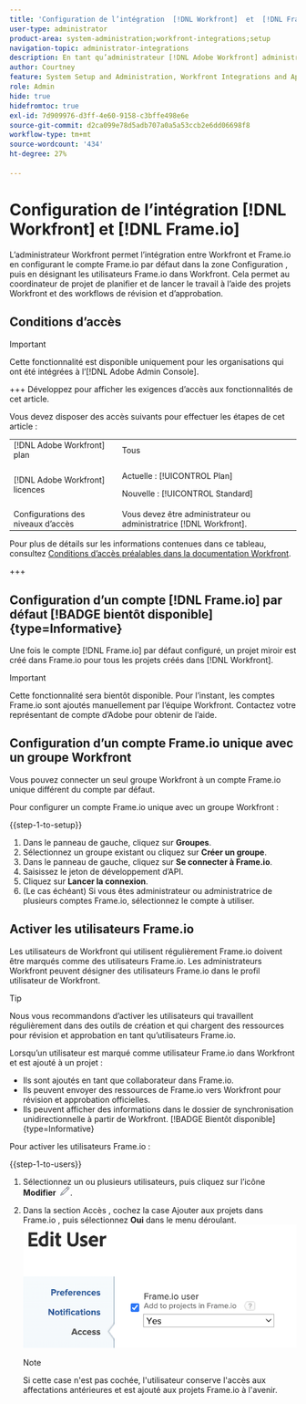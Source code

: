 ```yaml
---
title: 'Configuration de l’intégration  [!DNL Workfront]  et  [!DNL Frame.io] '
user-type: administrator
product-area: system-administration;workfront-integrations;setup
navigation-topic: administrator-integrations
description: En tant qu’administrateur [!DNL Adobe Workfront] administratrice, vous pouvez intégrer  [!DNL Workfront]  ressources  [!DNL Frame.io]  et fournir à votre organisation un moyen transparent d’examiner et d’approuver les ressources.
author: Courtney
feature: System Setup and Administration, Workfront Integrations and Apps
role: Admin
hide: true
hidefromtoc: true
exl-id: 7d909976-d3ff-4e60-9158-c3bffe498e6e
source-git-commit: d2ca099e78d5adb707a0a5a53ccb2e6dd06698f8
workflow-type: tm+mt
source-wordcount: '434'
ht-degree: 27%

---
```


# Configuration de l’intégration [!DNL Workfront] et [!DNL Frame.io]

L’administrateur Workfront permet l’intégration entre Workfront et Frame.io en configurant le compte Frame.io par défaut dans la zone Configuration , puis en désignant les utilisateurs Frame.io dans Workfront. Cela permet au coordinateur de projet de planifier et de lancer le travail à l’aide des projets Workfront et des workflows de révision et d’approbation.


## Conditions d’accès

>[!IMPORTANT]
>
>Cette fonctionnalité est disponible uniquement pour les organisations qui ont été intégrées à l’[!DNL Adobe Admin Console].

+++ Développez pour afficher les exigences d’accès aux fonctionnalités de cet article.

Vous devez disposer des accès suivants pour effectuer les étapes de cet article :

<table>
  <tr>
   <td>[!DNL Adobe Workfront] plan</td>
   <td>Tous</td>
  </tr>
  <tr>
   <td>[!DNL Adobe Workfront] licences
   </td>
   <td><p>Actuelle : [!UICONTROL Plan]</p>
   <p>Nouvelle : [!UICONTROL Standard]</p></td>
  </tr>
  <tr>
   <td>Configurations des niveaux d’accès
   </td>
   <td>Vous devez être administrateur ou administratrice [!DNL Workfront].
   </td>
  </tr>

</table>

Pour plus de détails sur les informations contenues dans ce tableau, consultez [Conditions d’accès préalables dans la documentation Workfront](/help/quicksilver/administration-and-setup/add-users/access-levels-and-object-permissions/access-level-requirements-in-documentation.md).

+++

## Configuration d’un compte [!DNL Frame.io] par défaut [!BADGE bientôt disponible]{type=Informative}

Une fois le compte [!DNL Frame.io] par défaut configuré, un projet miroir est créé dans Frame.io pour tous les projets créés dans [!DNL Workfront].

>[!IMPORTANT]
>
>Cette fonctionnalité sera bientôt disponible. Pour l’instant, les comptes Frame.io sont ajoutés manuellement par l’équipe Workfront. Contactez votre représentant de compte d’Adobe pour obtenir de l’aide.

## Configuration d’un compte Frame.io unique avec un groupe Workfront

Vous pouvez connecter un seul groupe Workfront à un compte Frame.io unique différent du compte par défaut.

Pour configurer un compte Frame.io unique avec un groupe Workfront :

{{step-1-to-setup}}

1. Dans le panneau de gauche, cliquez sur **Groupes**.
1. Sélectionnez un groupe existant ou cliquez sur **Créer un groupe**.
1. Dans le panneau de gauche, cliquez sur **Se connecter à Frame.io**.
1. Saisissez le jeton de développement d’API.
1. Cliquez sur **Lancer la connexion**.
1. (Le cas échéant) Si vous êtes administrateur ou administratrice de plusieurs comptes Frame.io, sélectionnez le compte à utiliser.

## Activer les utilisateurs Frame.io

Les utilisateurs de Workfront qui utilisent régulièrement Frame.io doivent être marqués comme des utilisateurs Frame.io. Les administrateurs Workfront peuvent désigner des utilisateurs Frame.io dans le profil utilisateur de Workfront.

>[!TIP]
>
>Nous vous recommandons d’activer les utilisateurs qui travaillent régulièrement dans des outils de création et qui chargent des ressources pour révision et approbation en tant qu’utilisateurs Frame.io.

Lorsqu’un utilisateur est marqué comme utilisateur Frame.io dans Workfront et est ajouté à un projet :

* Ils sont ajoutés en tant que collaborateur dans Frame.io. <!--do we need to be more explicit about a frame license being provisioned for them?-->
* Ils peuvent envoyer des ressources de Frame.io vers Workfront pour révision et approbation officielles.
* Ils peuvent afficher des informations dans le dossier de synchronisation unidirectionnelle à partir de Workfront. [!BADGE Bientôt disponible]{type=Informative}

Pour activer les utilisateurs Frame.io :

{{step-1-to-users}}

1. Sélectionnez un ou plusieurs utilisateurs, puis cliquez sur l’icône **Modifier** ![Modifier](assets/edit-icon.png).
1. Dans la section Accès , cochez la case Ajouter aux projets dans Frame.io , puis sélectionnez **Oui** dans le menu déroulant.
   ![Ajouter au projet Frame](assets/add-to-frame-project.png)

   >[!NOTE]
   >
   >Si cette case n&#39;est pas cochée, l&#39;utilisateur conserve l&#39;accès aux affectations antérieures et est ajouté aux projets Frame.io à l&#39;avenir.<!-- If the user is deactivated, they lose all access to previous assignments and are removed from the Frame.io account.-->
